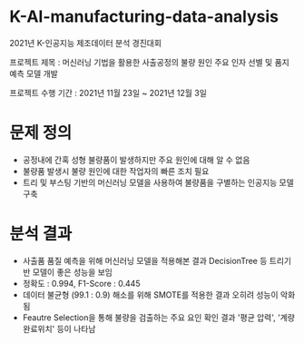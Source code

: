 # K-AI-manufacturing-data-analysis
2021년 K-인공지능 제조데이터 분석 경진대회

프로젝트 제목 : 머신러닝 기법을 활용한 사출공정의 불량 원인 주요 인자 선별 및 품지 예측 모델 개발

프로젝트 수행 기간 : 2021년 11월 23일 ~ 2021년 12월 3일

# 문제 정의
- 공정내에 간혹 성형 불량품이 발생하지만 주요 원인에 대해 알 수 없음
- 불량품 발생시 불량 원인에 대한 작업자의 빠른 조치 필요
- 트리 및 부스팅 기반의 머신러닝 모델을 사용하여 불량품을 구별하는 인공지능 모델 구축

# 분석 결과
- 사출품 품질 예측을 위해 머신러닝 모델을 적용해본 결과 DecisionTree 등 트리기반 모델이 좋은 성능을 보임 
- 정확도 : 0.994, F1-Score : 0.445
- 데이터 불균형 (99.1 : 0.9) 해소를 위해 SMOTE를 적용한 결과 오히려 성능이 악화됨
- Feautre Selection을 통해 불량을 검출하는 주요 요인 확인 결과 '평균 압력', '계량완료위치' 등이 나타남
